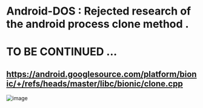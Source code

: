 # Android-DOS : Rejected research of the android process clone method . 

# TO BE CONTINUED ...


## https://android.googlesource.com/platform/bionic/+/refs/heads/master/libc/bionic/clone.cpp

![image](https://user-images.githubusercontent.com/90776557/231586447-90e3ae38-d33c-4fa4-8ac9-4d16cdb10ef0.png)



